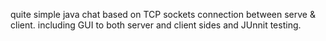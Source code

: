 quite simple java chat based on TCP sockets connection between serve & client.
including GUI to both server and client sides and JUnnit testing.
